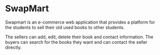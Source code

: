 # SwapMart

Swapmart is an e-commerce web application that provides a platform for the students to sell their old used books to other students.

The sellers can add, edit, delete their book and contact information.
The buyers can search for the books they want and can contact the seller directly.
